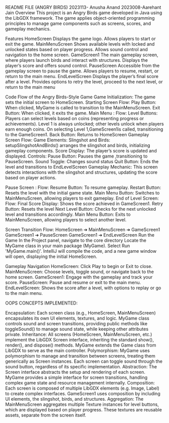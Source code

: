 README FILE (ANGRY BIRDS)
2023113- Anusha Anand
2023008-Aarehant Jain
Overview
This project is an Angry Birds game developed in Java using the LibGDX framework. The game applies object-oriented programming principles to manage game components such as screens, scores, and gameplay mechanics.

Features
HomeScreen
Displays the game logo.
Allows players to start or exit the game.
MainMenuScreen
Shows available levels with locked and unlocked states based on player progress.
Allows sound control and navigation to the home screen.
GameScreen1
The main gameplay screen, where players launch birds and interact with structures.
Displays the player’s score and offers sound control.
PauseScreen
Accessible from the gameplay screen to pause the game.
Allows players to resume, restart, or return to the main menu.
EndLevelScreen
Displays the player’s final score after a level.
Provides options to retry the level, proceed to the next level, or return to the main menu



Code Flow of the Angry Birds-Style Game
Game Initialization:
The game sets the initial screen to HomeScreen.
Starting Screen 
Flow:
Play Button: When clicked, MyGame is called to transition to the MainMenuScreen.
Exit Button: When clicked, it exits the game.
Main Menu :
Flow:
Level Buttons:
Players can select levels based on coins (representing progress or achievements).
Level 1 is always unlocked; other levels unlock when players earn enough coins.
On selecting Level 1,GameScreen1is called, transitioning to the GameScreen1.
Back Button:
Returns to HomeScreen
Gameplay Screen 
Flow:
Game Elements:
Slingshot and Birds: setupSlingshotAndBirds() arranges the slingshot and birds, initializing gameplay components.
Score Display: The player’s score is updated and displayed.
Controls:
Pause Button: Pauses the game ,transitioning to PauseScreen.
Sound Toggle: Changes sound status 
Quit Button: Ends the level and transitions to EndLevelScreen 
Gameplay Mechanic: This screen detects interactions with the slingshot and structures, updating the score based on player actions.



Pause Screen : 
Flow:
Resume Button: To resume gameplay.
Restart Button: Resets the level with the initial game state.
Main Menu Button: Switches to MainMenuScreen, allowing players to exit gameplay.
End of Level Screen:
Flow:
Final Score Display: Shows the score achieved in GameScreen1.
Retry Button: Resets the level 
Next Level Button: Checks for the next unlocked level and transitions accordingly.
Main Menu Button: Exits to MainMenuScreen, allowing players to select another level.




Screen Transition Flow:
HomeScreen ➔ MainMenuScreen ➔ GameScreen1
GameScreen1 ➔ PauseScreen 
GameScreen1 ➔ EndLevelScreen
Run the Game
In the Project panel, navigate to the core directory 
Locate the MyGame class in your main package (MyGame).
Select Run 'MyGame.main()'.
IntelliJ will compile the code, and a new game window will open, displaying the initial HomeScreen.



Gameplay Navigation
HomeScreen: Click Play to begin or Exit to close.
MainMenuScreen: Choose levels, toggle sound, or navigate back to the home screen.
GameScreen1: Engage with the gameplay and track your score.
PauseScreen: Pause and resume or exit to the main menu.
EndLevelScreen: Shows the score after a level, with options to replay or go to the main menu.






OOPS CONCEPTS IMPLEMENTED:

Encapsulation:
Each screen class (e.g., HomeScreen, MainMenuScreen) encapsulates its own UI elements, textures, and logic.
MyGame class controls sound and screen transitions, providing public methods like toggleSound() to manage sound state, while keeping other attributes private.
Inheritance:
All screens (HomeScreen, MainMenuScreen, etc.) implement the LibGDX Screen interface, inheriting the standard show(), render(), and dispose() methods.
MyGame extends the Game class from LibGDX to serve as the main controller.
Polymorphism:
MyGame uses polymorphism to manage and transition between screens, treating them generically as Screen instances.
Each screen can toggle sound through the sound button, regardless of its specific implementation.
Abstraction:
The Screen interface abstracts the setup and rendering of each screen.
MyGame provides a simple interface for screen transitions, handling complex game state and resource management internally.
Composition:
Each screen is composed of multiple LibGDX elements (e.g. Image, Label) to create complex interfaces.
GameScreen1 uses composition by including UI elements, the slingshot, birds, and structures.
Aggregation:
The MainMenuScreen aggregates multiple Texture instances for level buttons, which are displayed based on player progress. These textures are reusable assets, separate from the screen itself.

